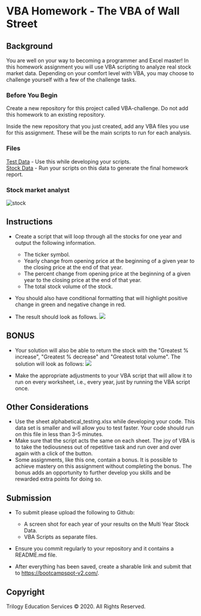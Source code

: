 # VBA Homework - The VBA of Wall Street

## Background
You are well on your way to becoming a programmer and Excel master! In this homework assignment you will use VBA scripting to analyze real stock market data. Depending on your comfort level with VBA, you may choose to challenge yourself with a few of the challenge tasks.

### Before You Begin

Create a new repository for this project called VBA-challenge. Do not add this homework to an existing repository.

Inside the new repository that you just created, add any VBA files you use for this assignment. These will be the main scripts to run for each analysis.

### Files

[Test Data](https://gt.bootcampcontent.com/GT-Coding-Boot-Camp/gt-atl-data-pt-03-2021-u-c/blob/master/02-VBA-Scripting/Homework/Instructions/Resources/alphabetical_testing.xlsx) - Use this while developing your scripts.\
[Stock Data](https://gt.bootcampcontent.com/GT-Coding-Boot-Camp/gt-atl-data-pt-03-2021-u-c/blob/master/02-VBA-Scripting/Homework/Instructions/Resources/Multiple_year_stock_data.xlsxz) - Run your scripts on this data to generate the final homework report.

### Stock market analyst
![stock](https://gt.bootcampcontent.com/GT-Coding-Boot-Camp/gt-atl-data-pt-03-2021-u-c/raw/master/02-VBA-Scripting/Homework/Instructions/Images/stockmarket.jpg)

## Instructions

* Create a script that will loop through all the stocks for one year and output the following information.

  * The ticker symbol.
  * Yearly change from opening price at the beginning of a given year to the closing price at the end of that year.
  * The percent change from opening price at the beginning of a given year to the closing price at the end of that year.
  * The total stock volume of the stock.

* You should also have conditional formatting that will highlight positive change in green and negative change in red.

* The result should look as follows.
![](https://gt.bootcampcontent.com/GT-Coding-Boot-Camp/gt-atl-data-pt-03-2021-u-c/raw/master/02-VBA-Scripting/Homework/Instructions/Images/moderate_solution.png)

## BONUS

* Your solution will also be able to return the stock with the "Greatest % increase", "Greatest % decrease" and "Greatest total volume". The solution will look as follows:
![](https://gt.bootcampcontent.com/GT-Coding-Boot-Camp/gt-atl-data-pt-03-2021-u-c/raw/master/02-VBA-Scripting/Homework/Instructions/Images/hard_solution.png)

* Make the appropriate adjustments to your VBA script that will allow it to run on every worksheet, i.e., every year, just by running the VBA script once.


## Other Considerations


* Use the sheet alphabetical_testing.xlsx while developing your code. This data set is smaller and will allow you to test faster. Your code should run on this file in less than 3-5 minutes.
* Make sure that the script acts the same on each sheet. The joy of VBA is to take the tediousness out of repetitive task and run over and over again with a click of the button.
* Some assignments, like this one, contain a bonus. It is possible to achieve mastery on this assignment without completing the bonus. The bonus adds an opportunity to further develop you skills and be rewarded extra points for doing so.

## Submission

* To submit please upload the following to Github:
  * A screen shot for each year of your results on the Multi Year Stock Data.
  * VBA Scripts as separate files.

* Ensure you commit regularly to your repository and it contains a README.md file.

* After everything has been saved, create a sharable link and submit that to https://bootcampspot-v2.com/.




## Copyright
Trilogy Education Services © 2020. All Rights Reserved.
